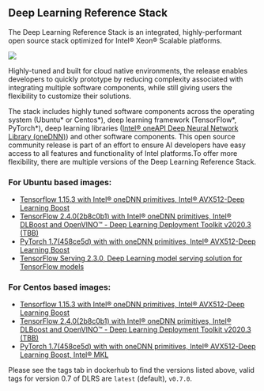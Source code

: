 ## Deep Learning Reference Stack


The Deep Learning Reference Stack is an integrated, highly-performant open source stack optimized for Intel® Xeon® Scalable platforms.


<img src="https://intel.github.io/stacks/_images/dlrs_single_2.png" />

Highly-tuned and built for cloud native environments, the release enables developers to quickly prototype by reducing complexity associated with integrating multiple software components, while still giving users the flexibility to customize their solutions.

The stack includes highly tuned software components across the operating system (Ubuntu* or Centos*), deep learning framework (TensorFlow*, PyTorch*), deep learning libraries ([Intel® oneAPI Deep Neural Network Library (oneDNN)](https://01.org/dnnl)) and other software components. This open source community release is part of an effort to ensure AI developers have easy access to all features and functionality of Intel platforms.To offer more flexibility, there are multiple versions of the Deep Learning Reference Stack.
 
### For Ubuntu based images:

* [Tensorflow 1.15.3 with Intel® oneDNN primitives, Intel® AVX512-Deep Learning Boost](https://hub.docker.com/r/sysstacks/dlrs-tensorflow-ubuntu)
* [TensorFlow 2.4.0(2b8c0b1) with Intel® oneDNN primitives, Intel® DLBoost and OpenVINO™ - Deep Learning Deployment Toolkit v2020.3 (TBB)](https://hub.docker.com/r/sysstacks/dlrs-tensorflow2-ubuntu)
* [PyTorch 1.7(458ce5d) with with oneDNN primitives, Intel® AVX512-Deep Learning Boost](https://hub.docker.com/r/sysstacks/dlrs-pytorch-ubuntu)
* [TensorFlow Serving 2.3.0, Deep Learning model serving solution for TensorFlow models](https://hub.docker.com/repository/docker/sysstacks/dlrs-serving-ubuntu)
 
### For Centos based images:

* [Tensorflow 1.15.3 with Intel® oneDNN primitives, Intel® AVX512-Deep Learning Boost](https://hub.docker.com/r/sysstacks/dlrs-tensorflow-centos)
* [TensorFlow 2.4.0(2b8c0b1) with Intel® oneDNN primitives, Intel® DLBoost and OpenVINO™ - Deep Learning Deployment Toolkit v2020.3 (TBB)](https://hub.docker.com/r/sysstacks/dlrs-tensorflow2-centos)
* [PyTorch 1.7(458ce5d) with with oneDNN primitives, Intel® AVX512-Deep Learning Boost, Intel® MKL](https://hub.docker.com/r/sysstacks/dlrs-pytorch-centos)
 
Please see the tags tab in dockerhub to find the versions listed above, valid tags for version 0.7 of DLRS are `latest` (default), `v0.7.0`.
